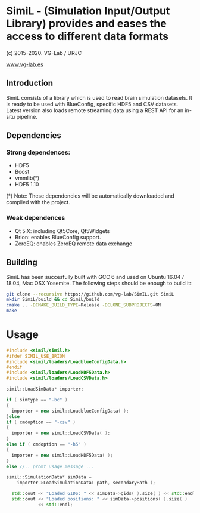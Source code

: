 # SimiL - (Simulation Input/Output Library) provides and eases the access to different data formats
(c) 2015-2020. VG-Lab / URJC

www.vg-lab.es

## Introduction

SimiL consists of a library which is used to read brain simulation datasets. It is ready to be used with BlueConfig, specific HDF5 and CSV datasets. Latest version
also loads remote streaming data using a REST API for an in-situ pipeline.

## Dependencies

### Strong dependences:

* HDF5
* Boost
* vmmlib(*)
* HDF5 1.10

(*) Note: These dependencies will be automatically downloaded and compiled with
the project.

### Weak dependences

* Qt 5.X: including Qt5Core, Qt5Widgets
* Brion: enables BlueConfig support.
* ZeroEQ: enables ZeroEQ remote data exchange

## Building

SimiL has been succesfully built with GCC 6 and used on Ubuntu 16.04 / 18.04, Mac OSX
Yosemite. The following steps should be enough to build it:

```bash
git clone --recursive https://github.com/vg-lab/SimIL.git SimiL
mkdir SimiL/build && cd SimiL/build
cmake .. -DCMAKE_BUILD_TYPE=Release -DCLONE_SUBPROJECTS=ON
make
```

# Usage

```c++
#include <simil/simil.h>
#ifdef SIMIL_USE_BRION
#include <simil/loaders/LoadblueConfigData.h>
#endif
#include <simil/loaders/LoadHDF5Data.h>
#include <simil/loaders/LoadCSVData.h>

simil::LoadSimData* importer;

if ( simtype == "-bc" )
{
  importer = new simil::LoadblueConfigData( );
}else
if ( cmdoption == "-csv" )
{
  importer = new simil::LoadCSVData( );
}
else if ( cmdoption == "-h5" )
{
  importer = new simil::LoadHDF5Data( );
}
else //.. promt usage message ...

simil::SimulationData* simData =
    importer->LoadSimulationData( path, secondaryPath );

  std::cout << "Loaded GIDS: " << simData->gids( ).size( ) << std::endl;
  std::cout << "Loaded positions: " << simData->positions( ).size( )
            << std::endl;

```
